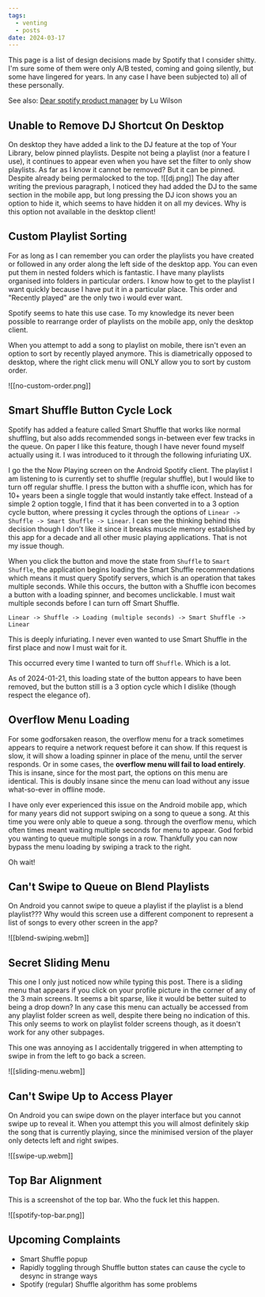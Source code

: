 ```yaml
---
tags:
  - venting
  - posts
date: 2024-03-17
---
```

This page is a list of design decisions made by Spotify that I consider shitty.  I'm sure some of them were only A/B tested, coming and going silently, but some have lingered for years. In any case I have been subjected to) all of these personally.

See also: [Dear spotify product manager](https://www.todepond.com/wikiblogarden/work/dear-spotify/) by Lu Wilson

## Unable to Remove DJ Shortcut On Desktop

On desktop they have added a link to the DJ feature at the top of Your Library, below pinned playlists.  Despite not being a playlist (nor a feature I use), it continues to appear even when you have set the filter to only show playlists.  As far as I know it cannot be removed?  But it can be pinned.  Despite already being permalocked to the top.
![[dj.png]]
The day after writing the previous paragraph, I noticed they had added the DJ to the same section in the mobile app, but long pressing the DJ icon shows you an option to hide it, which seems to have hidden it on all my devices.  Why is this option not available in the desktop client!
## Custom Playlist Sorting

For as long as I can remember you can order the playlists you have created or followed in any order along the left side of the desktop app. You can even put them in nested folders which is fantastic.  I have many playlists organised into folders in particular orders.  I know how to get to the playlist I want quickly because I have put it in a particular place. This order and "Recently played" are the only two i would ever want.

Spotify seems to hate this use case.  To my knowledge its never been possible to rearrange order of playlists on the mobile app, only the desktop client.

When you attempt to add a song to playlist on mobile, there isn't even an option to sort by recently played anymore.  This is diametrically opposed to desktop, where the right click menu will ONLY allow you to sort by custom order. 

![[no-custom-order.png]]


## Smart Shuffle Button Cycle Lock

Spotify has added a feature called Smart Shuffle that works like normal shuffling, but also adds recommended songs in-between ever few tracks in the queue.  On paper I like this feature, though I have never found myself actually using it. I was introduced to it through the following infuriating UX.

I go the the Now Playing screen on the Android Spotify client. The playlist I am listening to is currently set to shuffle (regular shuffle), but I would like to turn off regular shuffle.  I press the button with a shuffle icon, which has for 10+ years been a single toggle that would instantly take effect.  Instead of a simple 2 option toggle, I find that it has been converted in to a 3 option cycle button, where pressing it cycles through the options of `Linear -> Shuffle -> Smart Shuffle -> Linear`.  I can see the thinking behind this decision though I don't like it since it breaks muscle memory established by this app for a decade and all other music playing applications.  That is not my issue though.

When you click the button and move the state from `Shuffle` to `Smart Shuffle`, the application begins loading the Smart Shuffle recommendations which means it must query Spotify servers, which is an operation that takes multiple seconds.  While this occurs, the button with a Shuffle icon becomes a button with a loading spinner, and becomes unclickable. I must wait multiple seconds before I can turn off Smart Shuffle.

`Linear -> Shuffle -> Loading (multiple seconds) -> Smart Shuffle -> Linear`

This is deeply infuriating.  I never even wanted to use Smart Shuffle in the first place and now I must wait for it.

This occurred every time I wanted to turn off  `Shuffle`.  Which is a lot.

As of 2024-01-21, this loading state of the button appears to have been removed, but the button still is a 3 option cycle which I dislike (though respect the elegance of).

## Overflow Menu Loading

For some godforsaken reason, the overflow menu for a track sometimes appears to require a network request before it can show.  If this request is slow, it will show a loading spinner in place of the menu, until the server responds.  Or in some cases, the **overflow menu will fail to load entirely**.  This is insane, since for the most part, the options on this menu are identical.  This is doubly insane since the menu can load without any issue what-so-ever in offline mode.

I have only ever experienced this issue on the Android mobile app, which for many years did not support swiping on a song to queue a song.  At this time you were only able to queue a song. through the overflow menu, which often times meant waiting multiple seconds for menu to appear.  God forbid you wanting to queue multiple songs in a row. Thankfully you can now bypass the menu loading by swiping a track to the right.

Oh wait!

## Can't Swipe to Queue on Blend Playlists

On Android you cannot swipe to queue a playlist if the playlist is a blend playlist??? Why would this screen use a different component to represent a list of songs to every other screen in the app? 

![[blend-swiping.webm]]

## Secret Sliding Menu

This one I only just noticed now while typing this post. There is a sliding menu that appears if you click on your profile picture in the corner of any of the 3 main screens.  It seems a bit sparse, like it would be better suited to being a drop down? In any case this menu can actually be accessed from any playlist folder screen as well, despite there being no indication of this.  This only seems to work on playlist folder screens though, as it doesn't work for any other subpages.

This one was annoying as I accidentally triggered in when attempting to swipe in from the left to go back a screen.

![[sliding-menu.webm]]

## Can't Swipe Up to Access Player

On Android you can swipe down on the player interface but you cannot swipe up to reveal it.  When you attempt this you will almost definitely skip the song that is currently playing, since the minimised version of the player only detects left and right swipes.

![[swipe-up.webm]]

## Top Bar Alignment

This is a screenshot of the top bar.  Who the fuck let this happen.

![[spotify-top-bar.png]]

## Upcoming Complaints

- Smart Shuffle popup
- Rapidly toggling through Shuffle button states can cause the cycle to desync in strange ways
- Spotify (regular) Shuffle algorithm has some problems

